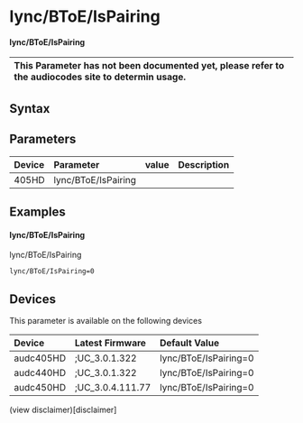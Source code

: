 ﻿---
description: lync/BToE/IsPairing
search: false
---

# lync/BToE/IsPairing

#### lync/BToE/IsPairing


| This Parameter has not been documented yet, please refer to the audiocodes site to determin usage.  | 
| :--- |

## Syntax

## Parameters
|Device|Parameter|value|Description|
|:---|:---|:---|:---|
| 405HD | lync/BToE/IsPairing |  |  |

## Examples
#### lync/BToE/IsPairing

lync/BToE/IsPairing

```
lync/BToE/IsPairing=0
```

## Devices
This parameter is available on the following devices

| Device | Latest Firmware | Default Value |
|:---|:---|:---|
| audc405HD | ;UC_3.0.1.322 | lync/BToE/IsPairing=0 
| audc440HD | ;UC_3.0.1.322 | lync/BToE/IsPairing=0 
| audc450HD | ;UC_3.0.4.111.77 | lync/BToE/IsPairing=0 

(view disclaimer)[disclaimer]
